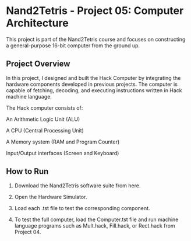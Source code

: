 # Nand2Tetris - Project 05: Computer Architecture
This project is part of the Nand2Tetris course and focuses on constructing a general-purpose 16-bit computer from the ground up.

## Project Overview
In this project, I designed and built the Hack Computer by integrating the hardware components developed in previous projects.
The computer is capable of fetching, decoding, and executing instructions written in Hack machine language.

The Hack computer consists of:

An Arithmetic Logic Unit (ALU)

A CPU (Central Processing Unit)

A Memory system (RAM and Program Counter)

Input/Output interfaces (Screen and Keyboard)

## How to Run
1. Download the Nand2Tetris software suite from here.

2. Open the Hardware Simulator.

3. Load each .tst file to test the corresponding component.

4. To test the full computer, load the Computer.tst file and run machine language programs such as Mult.hack, Fill.hack, or Rect.hack from Project 04.


